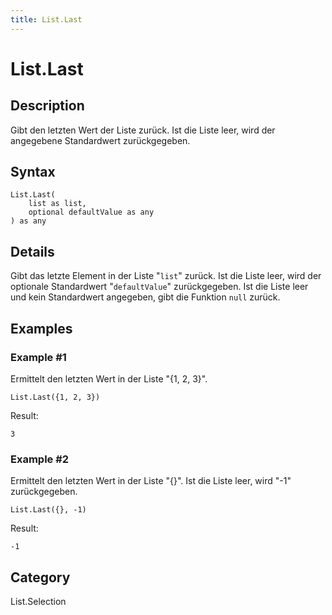```yaml
---
title: List.Last
---
```


# List.Last


## Description

Gibt den letzten Wert der Liste zurück. Ist die Liste leer, wird der angegebene Standardwert zurückgegeben.


## Syntax

```powerquery
List.Last(
    list as list,
    optional defaultValue as any
) as any
```


## Details

Gibt das letzte Element in der Liste "<code>list</code>" zurück. Ist die Liste leer, wird der optionale Standardwert "<code>defaultValue</code>" zurückgegeben.    Ist die Liste leer und kein Standardwert angegeben, gibt die Funktion <code>null</code> zurück.


## Examples

### Example #1 
Ermittelt den letzten Wert in der Liste &#34;\{1, 2, 3}&#34;.
```powerquery
List.Last({1, 2, 3})
```

Result: 
```powerquery
3
```


### Example #2 
Ermittelt den letzten Wert in der Liste &#34;\{}&#34;. Ist die Liste leer, wird &#34;-1&#34; zurückgegeben.
```powerquery
List.Last({}, -1)
```

Result: 
```powerquery
-1
```




## Category
List.Selection
